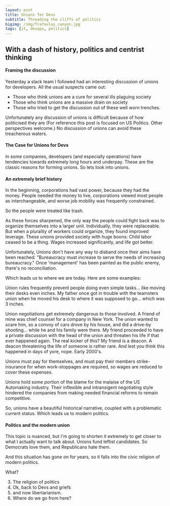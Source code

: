 ```yaml
---
layout: post
title: Unions for Devs
subtitle: Threading the cliffs of politics
bigimg: /img/Trafoulas_canyon.jpg
tags: [it, devops, politics]
---
```

## With a dash of history, politics and centrist thinking

#### Framing the discussion

Yesterday a slack team I followed had an interesting discussion of unions for developers.  All the usual
suspects came out:
* Those who think unions are a cure for several ills plaguing society
* Those who think unions are a massive drain on society
* Those who tried to get the discussion out of these well worn trenches.

Unfortunately any discussion of unions is difficult because of how politicised they are (For reference this
post is focused on US Politics.  Other perspectives welcome.)  No discussion of unions can avoid these
treacherous waters.

#### The Case for Unions for Devs

In some companies, developers (and especially operations) have tendencies towards extremely long hours and
underpay.  These are the classic reasons for forming unions.  So lets look into unions.

#### An extremely brief history

In the beginning, corporations had vast power, because they had the money.  People needed the money to live,
corporations viewed most people as interchangeable, and worse job mobility was frequently constrained.

So the people were treated like trash.

As these forces sharpened, the only way the people could fight back was to organize themselves into a larger
unit.  Individually, they were replaceable.  But when a plurality of workers could organize, they found
improved leverage.  These unions provided society with huge boons: Child labor ceased to be a thing.  Wages
increased significantly, and life got better.

Unfortunately, Unions don't have any way to disband once their aims have been reached:  "Bureaucracy must
increase to serve the needs of increasing bureaucracy."  Once 'management' has been painted as the public
enemy, there's no reconciliation.

Which leads us to where we are today.  Here are some examples:

Union rules frequently prevent people doing even simple tasks... like moving their desks even inches.  My
father once got in trouble with the teamsters union when he moved his desk to where it was supposed to go...
which was 3 inches.  

Union negotiations get extremely dangerous to those involved.  A friend of mine was chief counsel for a
company in New York.  The union wanted to scare him, so a convoy of cars drove by his house, and did a
drive-by shooting... while he and his family were there.  My friend proceeded to have a private discussion
with the head of the union and threaten his life if that ever happened again.  The real kicker of this?
My friend is a deacon.  A deacon threatening the life of someone is rather rare.  And lest you think this
happened in days of yore, nope.  Early 2000's.

Unions must pay for themselves, and must pay their members strike-insurance for when work-stoppages are
required, so wages are reduced to cover these expenses.

Unions hold some portion of the blame for the malaise of the US Automaking industry.  Their inflexible and
intransigent negotiating style hindered the companies from making needed financial reforms to remain
competitive.

So, unions have a beautiful historical narrative, coupled with a problematic current status.  Which leads us
to modern politics.

#### Politics and the modern union

This topic is nuanced, but I'm going to shorten it extremely to get closer to what I actually want to talk
about.  Unions fund leftist candidates.  So Democrats love them, and Republicans hate them.

And this situation has gone on for years, so it falls into the civic religion of modern politics.

What?




3. The religion of politics
4. Ok, back to Devs and griefs
5. and now libertarianism.
6. Where do we go from here?
